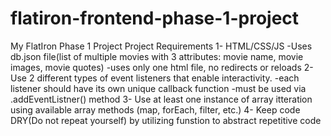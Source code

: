 # flatiron-frontend-phase-1-project
My FlatIron Phase 1 Project
Project Requirements
1- HTML/CSS/JS
    -Uses db.json file(list of multiple movies with 3 attributes: movie name, movie images, movie quotes)
    -uses only one html file, no redirects or reloads
2- Use 2 different types of event listeners that enable interactivity.
    -each listener should have its own unique callback function
    -must be used via .addEventListner() method
3- Use at least one instance of array itteration using available array methods (map, forEach, filter, etc.)
4- Keep code DRY(Do not repeat yourself) by utilizing funstion to abstract repetitive code